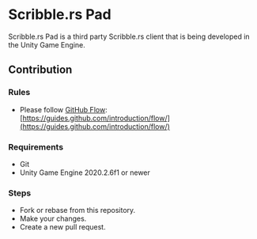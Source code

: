 # Scribble.rs Pad

Scribble.rs Pad is a third party Scribble.rs client that is being developed in the Unity Game Engine.

## Contribution

### Rules

- Please follow [GitHub Flow](https://guides.github.com/introduction/flow/): [https://guides.github.com/introduction/flow/](https://guides.github.com/introduction/flow/)

### Requirements

- Git
- Unity Game Engine 2020.2.6f1 or newer

### Steps

- Fork or rebase from this repository.
- Make your changes.
- Create a new pull request.
